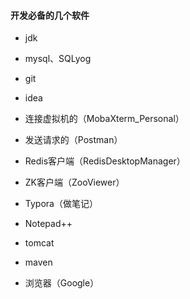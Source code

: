 #### 开发必备的几个软件

- jdk
- mysql、SQLyog

- git

- idea

- 连接虚拟机的（MobaXterm_Personal）

- 发送请求的（Postman）

- Redis客户端（RedisDesktopManager）

- ZK客户端（ZooViewer）

- Typora（做笔记）

- Notepad++

- tomcat

- maven

- 浏览器（Google）




